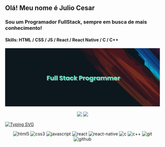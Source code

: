 ## Olá! Meu nome é Julio Cesar 
### Sou um Programador FullStack, sempre em busca de mais conhecimento!
#### Skills: HTML / CSS / JS / React / React Native / C / C++

![](https://github.com/Julio5G/Julio5G/blob/main/Banner.png)

<p align = "center">
  <img src="https://github-readme-stats.vercel.app/api?username=julio5g&show_icons=true&theme=radical" width = 400>
  <img src="https://github-readme-stats.vercel.app/api/top-langs/?username=julio5g&layout=compact&theme=radical" width = 400>
</p>

[![Typing SVG](https://readme-typing-svg.herokuapp.com?font=Roboto&size=60&center=true&vCenter=true&width=2284&height=100&lines=Clean+Code)](https://git.io/typing-svg)

<p align="center">
	<img src="https://img.shields.io/badge/html5-%23E34F26.svg?style=for-the-badge&logo=html5&logoColor=white" alt="html5">
	<img src="https://img.shields.io/badge/css3-%231572B6.svg?style=for-the-badge&logo=css3&logoColor=white" alt="css3">
	<img src="https://img.shields.io/badge/javascript-%23323330.svg?style=for-the-badge&logo=javascript&logoColor=%23F7DF1E" alt="javascript">
	<img src="https://img.shields.io/badge/react-%2320232a.svg?style=for-the-badge&logo=react&logoColor=%2361DAFB" alt="react">
	<img src="https://img.shields.io/badge/react_native-%2320232a.svg?style=for-the-badge&logo=react&logoColor=%2361DAFB" alt="react-native">
	<img src="https://img.shields.io/badge/c-%2300599C.svg?style=for-the-badge&logo=c&logoColor=white" alt="c">
	<img src="https://img.shields.io/badge/c++-%2300599C.svg?style=for-the-badge&logo=c%2B%2B&logoColor=white" alt="c++">
	<img src="https://img.shields.io/badge/git-%23F05033.svg?style=for-the-badge&logo=git&logoColor=white" alt="git">
	<img src="https://img.shields.io/badge/github-%23121011.svg?style=for-the-badge&logo=github&logoColor=white" alt="github">
</p>

